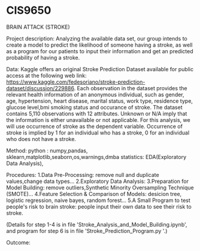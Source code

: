 # CIS9650
BRAIN ATTACK (STROKE)

Project description: 
Analyzing the available data set, our group intends to create a model to predict the likelihood of someone having a stroke,
as well as a program for our patients to input their information and get an predicted probability of having a stroke.

Data: 
Kaggle offers an original Stroke Prediction Dataset available for public access at the following web link:
https://www.kaggle.com/fedesoriano/stroke-prediction-dataset/discussion/229886. 
Each observation in the dataset provides the relevant health information of an anonymous individual,
such as gender, age, hypertension, heart disease, marital status, work type, residence type, glucose level,bmi smoking status and occurance of stroke. 
The dataset contains 5,110 observations with 12 attributes. Unknown or N/A imply that the information is either unavailable or not applicable. 
For this analysis, we will use occurrence of stroke as the dependent variable. Occurrence of stroke is implied by 1 for an individual who has a stroke, 0 for an individual who does not have a stroke.

Method: 
python : numpy,pandas, sklearn,matplotlib,seaborn,os,warnings,dmba
statistics: EDA(Exploratory Data Analysis),

Procedures:
1.Data Pre-Processing: remove null and duplicate values,change data types...
2.Exploratory Data Analysis:
3.Preparation for Model Building: remove outliers,Synthetic Minority Oversampling Technique (SMOTE)...
4.Feature Selection & Comparison of Models: desicion tree, logistic regression, naive bayes, random forest...
5.A Small Program to test people's risk to brain stroke: people input their own data to see their risk to stroke.

(Details for step 1-4 is in file 'Stroke_Analysis_and_Model_Building.ipynb', and program for step 6 is in file 'Stroke_Prediction_Program.py '.)

Outcome:
